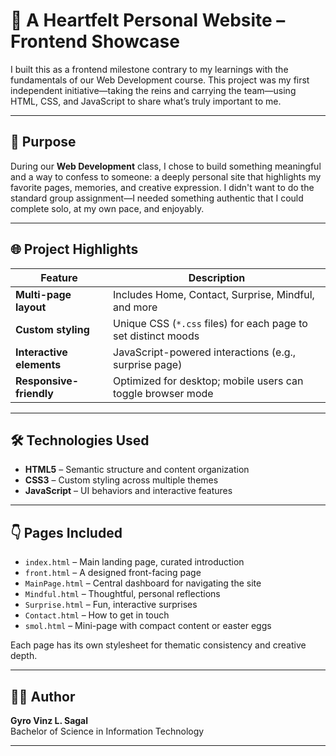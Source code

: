 # 💖 A Heartfelt Personal Website – Frontend Showcase

I built this as a frontend milestone contrary to my learnings with the fundamentals of our Web Development course. This project was my first independent initiative—taking the reins and carrying the team—using HTML, CSS, and JavaScript to share what’s truly important to me. 

---

## 🎯 Purpose

During our **Web Development** class, I chose to build something meaningful and a way to confess to someone: a deeply personal site that highlights my favorite pages, memories, and creative expression. I didn't want to do the standard group assignment—I needed something authentic that I could complete solo, at my own pace, and enjoyably.

---

## 🌐 Project Highlights

| Feature        | Description |
|----------------|-------------|
| **Multi-page layout** | Includes Home, Contact, Surprise, Mindful, and more |
| **Custom styling**     | Unique CSS (`*.css` files) for each page to set distinct moods |
| **Interactive elements** | JavaScript-powered interactions (e.g., surprise page) |
| **Responsive-friendly** | Optimized for desktop; mobile users can toggle browser mode |

---

## 🛠️ Technologies Used

- **HTML5** – Semantic structure and content organization  
- **CSS3** – Custom styling across multiple themes  
- **JavaScript** – UI behaviors and interactive features  

---

## 👇 Pages Included

- `index.html` – Main landing page, curated introduction  
- `front.html` – A designed front-facing page  
- `MainPage.html` – Central dashboard for navigating the site  
- `Mindful.html` – Thoughtful, personal reflections  
- `Surprise.html` – Fun, interactive surprises  
- `Contact.html` – How to get in touch  
- `smol.html` – Mini-page with compact content or easter eggs  

Each page has its own stylesheet for thematic consistency and creative depth.

---

## 👨‍💻 Author

**Gyro Vinz L. Sagal**  
Bachelor of Science in Information Technology

---
